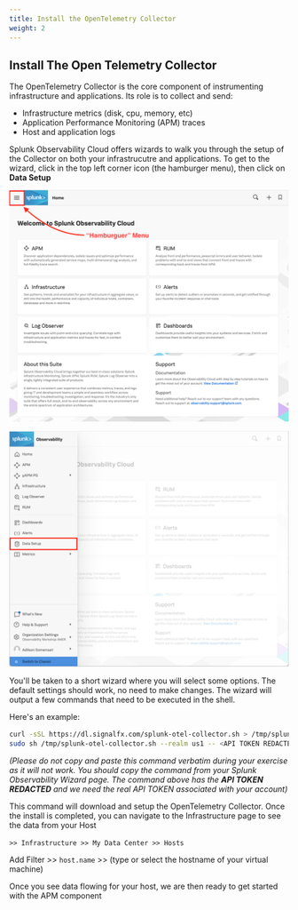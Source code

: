 ```yaml
---
title: Install the OpenTelemetry Collector
weight: 2
---
```


## Install The Open Telemetry Collector

The OpenTelemetry Collector is the core component of instrumenting infrastructure and applications.  Its role is to collect and send:

* Infrastructure metrics (disk, cpu, memory, etc)
* Application Performance Monitoring (APM) traces
* Host and application logs

Splunk Observability Cloud offers wizards to walk you through the setup of the Collector on both your infrastrucutre and applications. To get to the wizard, click in the top left corner icon (the hamburger menu), then click on **Data Setup**

![enter image description here](https://github.com/asomensari-splunk/spring-petclinic/blob/main/src/main/resources/static/resources/images/o11y-landingpage-hamburguer.png?raw=true)

![enter image description here](https://github.com/asomensari-splunk/spring-petclinic/blob/main/src/main/resources/static/resources/images/side-menu-data-setup.png?raw=true)

You'll be taken to a short wizard where you will select some options. The default settings should work, no need to make changes. The wizard will output a few commands that need to be executed in the shell.

Here's an example:

```bash
curl -sSL https://dl.signalfx.com/splunk-otel-collector.sh > /tmp/splunk-otel-collector.sh && \
sudo sh /tmp/splunk-otel-collector.sh --realm us1 -- <API TOKEN REDACTED> --mode agent
```

*(Please do not copy and paste this command verbatim during your exercise as it will not work. You should copy the command from your Splunk Observability Wizard page. The command above has the **API TOKEN REDACTED** and we need the real API TOKEN associated with your account)*

This command will download and setup the OpenTelemetry Collector. Once the install is completed, you can navigate to the Infrastructure page to see the data from your Host

`>> Infrastructure >> My Data Center >> Hosts`

Add Filter >> `host.name` >> (type or select the hostname of your virtual machine)

Once you see data flowing for your host, we are then ready to get started with the APM component
